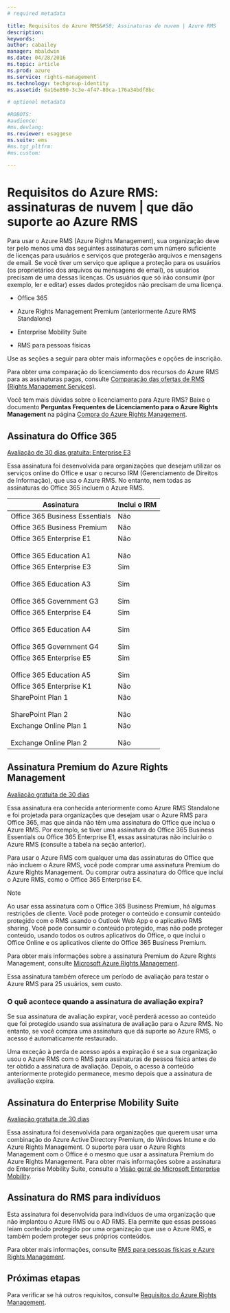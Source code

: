 ```yaml
---
# required metadata

title: Requisitos do Azure RMS&#58; Assinaturas de nuvem | Azure RMS
description:
keywords:
author: cabailey
manager: mbaldwin
ms.date: 04/28/2016
ms.topic: article
ms.prod: azure
ms.service: rights-management
ms.technology: techgroup-identity
ms.assetid: 6a16e890-3c3e-4f47-80ca-176a34bdf8bc

# optional metadata

#ROBOTS:
#audience:
#ms.devlang:
ms.reviewer: esaggese
ms.suite: ems
#ms.tgt_pltfrm:
#ms.custom:

---
```



# Requisitos do Azure RMS: assinaturas de nuvem | que dão suporte ao Azure RMS
Para usar o Azure RMS (Azure Rights Management), sua organização deve ter pelo menos uma das seguintes assinaturas com um número suficiente de licenças para usuários e serviços que protegerão arquivos e mensagens de email. Se você tiver um serviço que aplique a proteção para os usuários (os proprietários dos arquivos ou mensagens de email), os usuários precisam de uma dessas licenças. Os usuários que só irão consumir (por exemplo, ler e editar) esses dados protegidos não precisam de uma licença.

-   Office 365

-   Azure Rights Management Premium (anteriormente Azure RMS Standalone)

-   Enterprise Mobility Suite

-   RMS para pessoas físicas

Use as seções a seguir para obter mais informações e opções de inscrição.

Para obter uma comparação do licenciamento dos recursos do Azure RMS para as assinaturas pagas, consulte [Comparação das ofertas de RMS (Rights Management Services)](http://technet.microsoft.com/dn858608).

Você tem mais dúvidas sobre o licenciamento para Azure RMS? Baixe o documento **Perguntas Frequentes de Licenciamento para o Azure Rights Management** na página [Compra do Azure Rights Management](https://www.microsoft.com/en-us/server-cloud/products/azure-rights-management/Purchasing.aspx). 

## Assinatura do Office 365
[Avaliação de 30 dias gratuita: Enterprise E3](http://go.microsoft.com/fwlink/p/?LinkID=403802)

Essa assinatura foi desenvolvida para organizações que desejam utilizar os serviços online do Office e usar o recurso IRM (Gerenciamento de Direitos de Informação), que usa o Azure RMS. No entanto, nem todas as assinaturas do Office 365 incluem o Azure RMS.

Assinatura  |Inclui o IRM 
------------- | ------------- |
Office 365 Business Essentials|Não|
Office 365 Business Premium|Não|
Office 365 Enterprise E1 <br /><br /> Office 365 Education A1|Não <br /><br /> Não|
Office 365 Enterprise E3 <br /><br /> Office 365 Education A3 <br /><br /> Office 365 Government G3|Sim <br /><br /> Sim <br /><br /> Sim|
Office 365 Enterprise E4 <br /><br /> Office 365 Education A4 <br /><br /> Office 365 Government G4|Sim <br /><br /> Sim <br /><br /> Sim|
Office 365 Enterprise E5 <br /><br /> Office 365 Education A5|Sim <br /><br /> Sim|
Office 365 Enterprise K1|Não|
SharePoint Plan 1 <br /><br /> SharePoint Plan 2|Não <br /><br /> Não|
Exchange Online Plan 1 <br /><br /> Exchange Online Plan 2|Não <br /><br /> Não|


## Assinatura Premium do Azure Rights Management
[Avaliação gratuita de 30 dias](https://portal.microsoftonline.com/Signup/MainSignUp15.aspx?&amp;OfferId=A43415D3-404C-4df3-B31B-AAD28118A778&amp;dl=RIGHTSMANAGEMENT&amp;ali=1)

Essa assinatura era conhecida anteriormente como Azure RMS Standalone e foi projetada para organizações que desejam usar o Azure RMS para Office 365, mas que ainda não têm uma assinatura do Office que inclua o Azure RMS. Por exemplo, se tiver uma assinatura do Office 365 Business Essentials ou Office 365 Enterprise E1, essas assinaturas não incluirão o Azure RMS (consulte a tabela na seção anterior). 

Para usar o Azure RMS com qualquer uma das assinaturas do Office que não incluem o Azure RMS, você pode comprar uma assinatura Premium do Azure Rights Management. Ou comprar outra assinatura do Office que inclui o Azure RMS, como o Office 365 Enterprise E4.

> [!NOTE]
> Ao usar essa assinatura com o Office 365 Business Premium, há algumas restrições de cliente. Você pode proteger o conteúdo e consumir conteúdo protegido com o RMS usando o Outlook Web App e o aplicativo RMS sharing. Você pode consumir o conteúdo protegido, mas não pode proteger conteúdo, usando todos os outros aplicativos do Office, o que inclui o Office Online e os aplicativos cliente do Office 365 Business Premium.

Para obter mais informações sobre a assinatura Premium do Azure Rights Management, consulte [Microsoft Azure Rights Management](http://products.office.com/business/microsoft-azure-rights-management).

Essa assinatura também oferece um período de avaliação para testar o Azure RMS para 25 usuários, sem custo. 

### O quê acontece quando a assinatura de avaliação expira?
Se sua assinatura de avaliação expirar, você perderá acesso ao conteúdo que foi protegido usando sua assinatura de avaliação para o Azure RMS. No entanto, se você compra uma assinatura que dá suporte ao Azure RMS, o acesso é automaticamente restaurado.

Uma exceção à perda de acesso após a expiração é se a sua organização usou o Azure RMS com o RMS para assinaturas de pessoa física antes de ter obtido a assinatura de avaliação. Depois, o acesso à conteúdo anteriormente protegido permanece, mesmo depois que a assinatura de avaliação expira.

## Assinatura do Enterprise Mobility Suite
[Avaliação gratuita de 30 dias](http://go.microsoft.com/fwlink/?LinkId=615385)

Essa assinatura foi desenvolvida para organizações que querem usar uma combinação do Azure Active Directory Premium, do Windows Intune e do Azure Rights Management. O suporte para usar o Azure Rights Management com o Office é o mesmo que usar a assinatura Premium do Azure Rights Management. 
Para obter mais informações sobre a assinatura do Enterprise Mobility Suite, consulte a [Visão geral do Microsoft Enterprise Mobility](http://go.microsoft.com/fwlink/?LinkId=615386).

## Assinatura do RMS para indivíduos
Esta assinatura foi desenvolvida para indivíduos de uma organização que não implantou o Azure RMS ou o AD RMS. Ela permite que essas pessoas leiam conteúdo protegido por uma organização que use o Azure RMS, e também podem proteger seus próprios conteúdos.

Para obter mais informações, consulte [RMS para pessoas físicas e Azure Rights Management](../understand-explore/rms-for-individuals.md).

## Próximas etapas
Para verificar se há outros requisitos, consulte [Requisitos do Azure Rights Management](requirements-azure-rms.md).

<!--HONumber=Apr16_HO4-->


